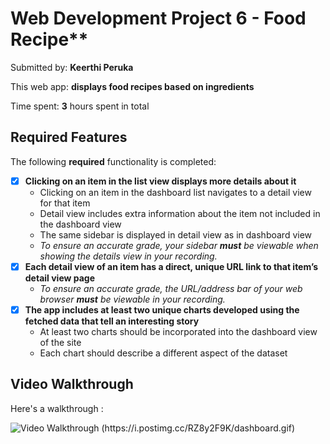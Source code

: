 # Web Development Project 6 - Food Recipe**

Submitted by: **Keerthi Peruka**

This web app: **displays food recipes based on ingredients**

Time spent: **3** hours spent in total

## Required Features

The following **required** functionality is completed:

- [x] **Clicking on an item in the list view displays more details about it**
  - Clicking on an item in the dashboard list navigates to a detail view for that item
  - Detail view includes extra information about the item not included in the dashboard view
  - The same sidebar is displayed in detail view as in dashboard view
  - *To ensure an accurate grade, your sidebar **must** be viewable when showing the details view in your recording.*
- [x] **Each detail view of an item has a direct, unique URL link to that item’s detail view page**
  -  *To ensure an accurate grade, the URL/address bar of your web browser **must** be viewable in your recording.*
- [x] **The app includes at least two unique charts developed using the fetched data that tell an interesting story**
  - At least two charts should be incorporated into the dashboard view of the site
  - Each chart should describe a different aspect of the dataset


## Video Walkthrough

Here's a walkthrough :

<img src="https://i.postimg.cc/RZ8y2F9K/dashboard.gif" alt="Video Walkthrough" />
(https://i.postimg.cc/RZ8y2F9K/dashboard.gif)


